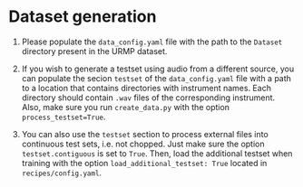 # Dataset generation

1. Please populate the `data_config.yaml` file with the path to the `Dataset` directory present in the URMP dataset.

2. If you wish to generate a testset using audio from a different source, you can populate the secion `testset` of the `data_config.yaml` file
with a path to a location that contains directories with instrument names. Each directory should contain `.wav` files of the corresponding instrument.
Also, make sure you run `create_data.py` with the option `process_testset=True`.

3. You can also use the `testset` section to process external files into continuous test sets, i.e. not chopped. Just make sure the option `testset.contiguous`
is set to `True`. Then, load the additional testset when training with the option `load_additional_testset: True` located in `recipes/config.yaml`.


